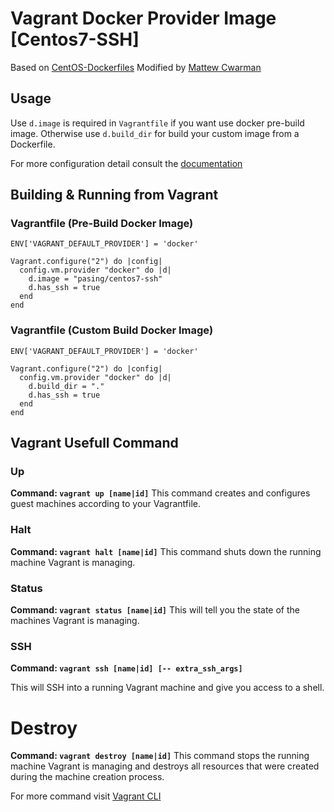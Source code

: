 # Vagrant Docker Provider Image [Centos7-SSH]

Based on [CentOS-Dockerfiles](https://github.com/CentOS/CentOS-Dockerfiles/tree/master/ssh/centos7)
Modified by [Mattew Cwarman](https://raw.githubusercontent.com/mcwarman/vagrant-docker-provider/)

## Usage

Use `d.image` is required in `Vagrantfile` if you want use docker pre-build image.
Otherwise use `d.build_dir` for  build your custom image from a Dockerfile.

For more configuration detail consult the [documentation](https://www.vagrantup.com/docs/docker/configuration.html)


## Building & Running from Vagrant

### Vagrantfile (Pre-Build Docker Image)
```
ENV['VAGRANT_DEFAULT_PROVIDER'] = 'docker'

Vagrant.configure("2") do |config|
  config.vm.provider "docker" do |d|
    d.image = "pasing/centos7-ssh"
    d.has_ssh = true
  end
end
```

### Vagrantfile (Custom Build Docker Image)
```
ENV['VAGRANT_DEFAULT_PROVIDER'] = 'docker'

Vagrant.configure("2") do |config|
  config.vm.provider "docker" do |d|
    d.build_dir = "."
    d.has_ssh = true
  end
end
```


## Vagrant Usefull Command

### Up

**Command: `vagrant up [name|id]`**
This command creates and configures guest machines according to your Vagrantfile.

### Halt

**Command: `vagrant halt [name|id]`**
This command shuts down the running machine Vagrant is managing.

### Status

**Command: `vagrant status [name|id]`**
This will tell you the state of the machines Vagrant is managing.

### SSH

**Command: `vagrant ssh [name|id] [-- extra_ssh_args]`**

This will SSH into a running Vagrant machine and give you access to a shell.

# Destroy

**Command: `vagrant destroy [name|id]`**
This command stops the running machine Vagrant is managing and destroys all resources that were created during the machine creation process. 


For more command visit [Vagrant CLI](https://www.vagrantup.com/docs/cli/)







